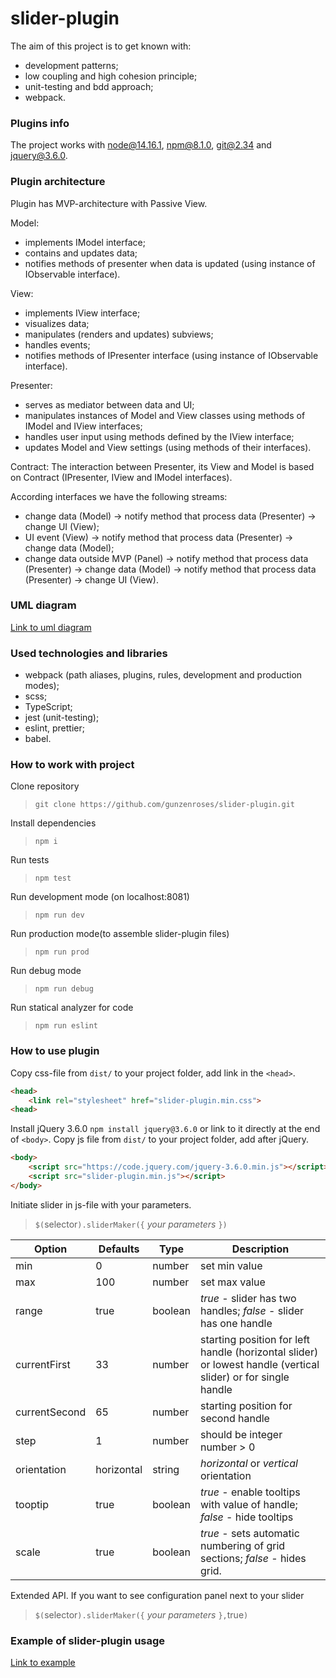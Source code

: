 # slider-plugin

The aim of this project is to get known with:

- development patterns;
- low coupling and high cohesion principle;
- unit-testing and bdd approach;
- webpack.

### Plugins info

The project works with node@14.16.1, npm@8.1.0, git@2.34 and jquery@3.6.0.

### Plugin architecture

Plugin has MVP-architecture with Passive View.

Model:

- implements IModel interface;
- contains and updates data;
- notifies methods of presenter when data is updated (using instance of IObservable interface).

View:

- implements IView interface;
- visualizes data;
- manipulates (renders and updates) subviews;
- handles events;
- notifies methods of IPresenter interface (using instance of IObservable interface).

Presenter:

- serves as mediator between data and UI;
- manipulates instances of Model and View classes using methods of IModel and IView interfaces;
- handles user input using methods defined by the IView interface;
- updates Model and View settings (using methods of their interfaces).

Contract:
The interaction between Presenter, its View and Model is based on Contract (IPresenter, IView and IModel interfaces).

According interfaces we have the following streams:

- change data (Model) -> notify method that process data (Presenter) -> change UI (View);
- UI event (View) -> notify method that process data (Presenter) -> change data (Model);
- change data outside MVP (Panel) -> notify method that process data (Presenter) -> change data (Model) -> notify method that process data (Presenter) -> change UI (View).

### UML diagram

[Link to uml diagram](https://github.com/gunzenroses/slider-plugin/blob/master/src/UML.png)

### Used technologies and libraries

- webpack (path aliases, plugins, rules, development and production modes);
- scss;
- TypeScript;
- jest (unit-testing);
- eslint, prettier;
- babel.

### How to work with project

Clone repository
>`git clone https://github.com/gunzenroses/slider-plugin.git`

Install dependencies
>`npm i`

Run tests
>`npm test`

Run development mode (on localhost:8081)
>`npm run dev`

Run production mode(to assemble slider-plugin files)
>`npm run prod`

Run debug mode
>`npm run debug`

Run statical analyzer for code
>`npm run eslint`

### How to use plugin

Copy css-file from `dist/` to your project folder, add link in the `<head>`.

```html
<head>
    <link rel="stylesheet" href="slider-plugin.min.css">
<head>
```

Install jQuery 3.6.0 `npm install jquery@3.6.0` or link to it directly at the end of `<body>`.
Copy js file from `dist/` to your project folder, add after jQuery.

```html
<body>
    <script src="https://code.jquery.com/jquery-3.6.0.min.js"></script>
    <script src="slider-plugin.min.js"></script>
</body>
```

Initiate slider in js-file with your parameters.
>`$(`selector`).sliderMaker({` *your parameters* `})`

|Option|Defaults|Type|Description|
|-----|----|----|----------|
|min|0|number|set min value|
|max|100|number|set max value|
|range|true|boolean|*true* - slider has two handles; *false* - slider has one handle|
|currentFirst|33|number|starting position for left handle (horizontal slider) or lowest handle (vertical slider) or for single handle|
|currentSecond|65|number|starting position for second handle|
|step|1|number|should be integer number > 0|
|orientation|horizontal|string|*horizontal* or *vertical* orientation|
|tooptip|true|boolean|*true* - enable tooltips with value of handle; *false* - hide tooltips|
|scale|true|boolean| *true* - sets automatic numbering of grid sections; *false* - hides grid.|

Extended API. If you want to see configuration panel next to your slider
>`$(`selector`).sliderMaker({` *your parameters* `},`true`)`

### Example of slider-plugin usage

[Link to example](https://gunzenroses.github.io/slider-plugin/)
